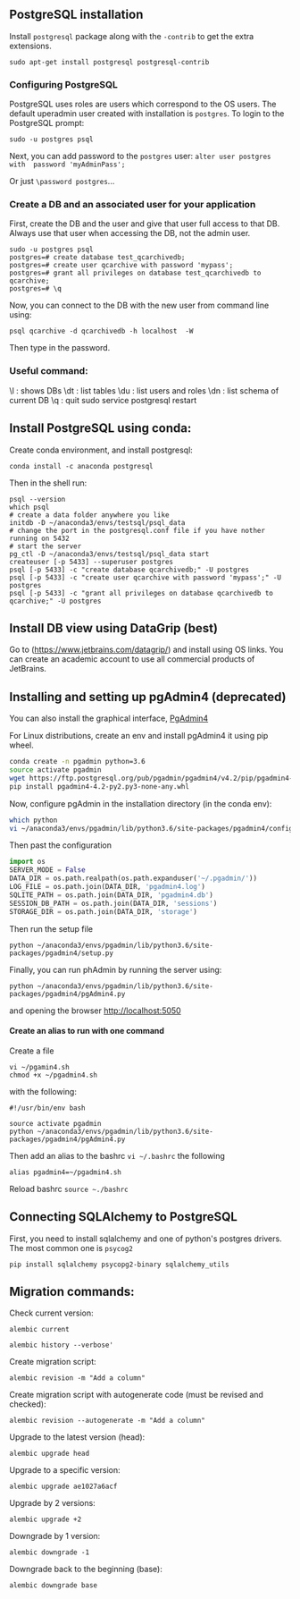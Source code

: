 ## PostgreSQL installation

Install `postgresql` package along with the `-contrib` to get the extra extensions.

`sudo apt-get install postgresql postgresql-contrib`

### Configuring PostgreSQL

PostgreSQL uses roles are users which correspond to the OS users. The default uperadmin 
user created with installation is `postgres`. To login to the PostgreSQL prompt:

`sudo -u postgres psql`

Next, you can add password to the `postgres` user:
`alter user postgres with  password 'myAdminPass';`


Or just `\password postgres`...

### Create a DB and an associated user for your application

First, create the DB and the user and give that user full access to that DB.
Always use that user when accessing the DB, not the admin user.

```
sudo -u postgres psql
postgres=# create database test_qcarchivedb;
postgres=# create user qcarchive with password 'mypass';
postgres=# grant all privileges on database test_qcarchivedb to qcarchive;
postgres=# \q
```

Now, you can connect to the DB with the new user from command line using:

```
psql qcarchive -d qcarchivedb -h localhost  -W 
```

Then type in the password.

### Useful command:

\l : shows DBs
\dt : list tables
\du : list users and roles
\dn : list schema of current DB
\q : quit
sudo service postgresql restart


## Install PostgreSQL using conda:

Create conda environment, and install postgresql:

```
conda install -c anaconda postgresql 
```

Then in the shell run:

```
psql --version
which psql
# create a data folder anywhere you like
initdb -D ~/anaconda3/envs/testsql/psql_data
# change the port in the postgresql.conf file if you have nother running on 5432
# start the server
pg_ctl -D ~/anaconda3/envs/testsql/psql_data start
createuser [-p 5433] --superuser postgres
psql [-p 5433] -c "create database qcarchivedb;" -U postgres
psql [-p 5433] -c "create user qcarchive with password 'mypass';" -U postgres
psql [-p 5433] -c "grant all privileges on database qcarchivedb to qcarchive;" -U postgres
```


## Install DB view using DataGrip (best)

Go to (https://www.jetbrains.com/datagrip/) and install using OS links.
You can create an academic account to use all commercial products of JetBrains.



## Installing and setting up pgAdmin4 (deprecated)

You can also install the graphical interface, [PgAdmin4](https://ftp.postgresql.org/pub/pgadmin/pgadmin4/v4.2/pip/pgadmin4-4.2-py2.py3-none-any.whl)


For Linux distributions, create an env and install pgAdmin4 it using pip wheel.


```bash
conda create -n pgadmin python=3.6
source activate pgadmin
wget https://ftp.postgresql.org/pub/pgadmin/pgadmin4/v4.2/pip/pgadmin4-4.2-py2.py3-none-any.whl
pip install pgadmin4-4.2-py2.py3-none-any.whl
```

Now, configure pgAdmin in the installation directory (in the conda env):

```bash
which python
vi ~/anaconda3/envs/pgadmin/lib/python3.6/site-packages/pgadmin4/config_local.py
```

Then past the configuration

```python
import os
SERVER_MODE = False
DATA_DIR = os.path.realpath(os.path.expanduser('~/.pgadmin/'))
LOG_FILE = os.path.join(DATA_DIR, 'pgadmin4.log')
SQLITE_PATH = os.path.join(DATA_DIR, 'pgadmin4.db')
SESSION_DB_PATH = os.path.join(DATA_DIR, 'sessions')
STORAGE_DIR = os.path.join(DATA_DIR, 'storage')
```

Then run the setup file

`python ~/anaconda3/envs/pgadmin/lib/python3.6/site-packages/pgadmin4/setup.py`

Finally, you can run phAdmin by running the server using:

`python ~/anaconda3/envs/pgadmin/lib/python3.6/site-packages/pgadmin4/pgAdmin4.py`

and opening the browser [http://localhost:5050](http://localhost:5050)

#### Create an alias to run with one command

Create a file 
```
vi ~/pgamin4.sh
chmod +x ~/pgadmin4.sh 
```
 
 with the following:

```
#!/usr/bin/env bash
 
source activate pgadmin
python ~/anaconda3/envs/pgadmin/lib/python3.6/site-packages/pgadmin4/pgAdmin4.py
```

Then add an alias to the bashrc `vi ~/.bashrc` the following

`alias pgadmin4=~/pgadmin4.sh`

Reload bashrc `source ~./bashrc`


## Connecting SQLAlchemy to PostgreSQL

First, you need to install sqlalchemy and one of python's postgres 
drivers. The most common one is `psycog2`

`pip install sqlalchemy psycopg2-binary sqlalchemy_utils`


## Migration commands:

Check current version:

`alembic current`

`alembic history --verbose'`

Create migration script:

`alembic revision -m "Add a column"`

Create migration script with autogenerate code (must be revised and checked):

`alembic revision --autogenerate -m "Add a column"`

Upgrade to the latest version (head):

`alembic upgrade head`

Upgrade to a specific version:

`alembic upgrade ae1027a6acf`

Upgrade by 2 versions:

`alembic upgrade +2`

Downgrade by 1 version:

`alembic downgrade -1`

Downgrade back to the beginning (base):

`alembic downgrade base`

 
